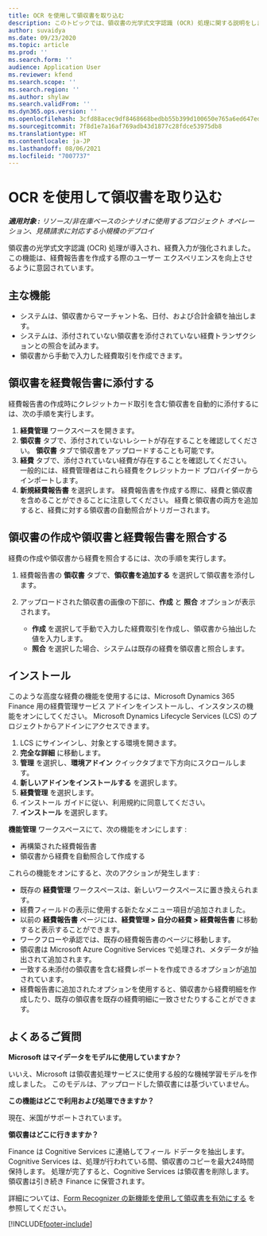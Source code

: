 ```yaml
---
title: OCR を使用して領収書を取り込む
description: このトピックでは、領収書の光学式文字認識 (OCR) 処理に関する説明をします。
author: suvaidya
ms.date: 09/23/2020
ms.topic: article
ms.prod: ''
ms.search.form: ''
audience: Application User
ms.reviewer: kfend
ms.search.scope: ''
ms.search.region: ''
ms.author: shylaw
ms.search.validFrom: ''
ms.dyn365.ops.version: ''
ms.openlocfilehash: 3cfd88acec9df8468668bedbb55b399d100650e765a6ed647ed528ecca9f1554
ms.sourcegitcommit: 7f8d1e7a16af769adb43d1877c28fdce53975db8
ms.translationtype: HT
ms.contentlocale: ja-JP
ms.lasthandoff: 08/06/2021
ms.locfileid: "7007737"
---
```

# <a name="capture-a-receipt-using-ocr"></a>OCR を使用して領収書を取り込む

_**適用対象 :** リソース/非在庫ベースのシナリオに使用するプロジェクト オペレーション、見積請求に対応する小規模のデプロイ_

領収書の光学式文字認識 (OCR) 処理が導入され、経費入力が強化されました。 この機能は、経費報告書を作成する際のユーザー エクスペリエンスを向上させるように意図されています。

## <a name="key-features"></a>主な機能

- システムは、領収書からマーチャント名、日付、および合計金額を抽出します。
- システムは、添付されていない領収書を添付されていない経費トランザクションとの照合を試みます。
- 領収書から手動で入力した経費取引を作成できます。

## <a name="attach-receipts-to-an-expense-report"></a>領収書を経費報告書に添付する

経費報告書の作成時にクレジットカード取引を含む領収書を自動的に添付するには、次の手順を実行します。

  1. **経費管理** ワークスペースを開きます。
  2. **領収書** タブで、添付されていないレシートが存在することを確認してください。 **領収書** タブで領収書をアップロードすることも可能です。
  3. **経費** タブで、添付されていない経費が存在することを確認してください。 一般的には、経費管理者はこれら経費をクレジットカード プロバイダーからインポートします。
  4. **新規経費報告書** を選択します。 経費報告書を作成する際に、経費と領収書を含めることができることに注意してください。 経費と領収書の両方を追加すると、経費に対する領収書の自動照合がトリガーされます。

## <a name="create-or-match-receipts-to-an-expense-report"></a>領収書の作成や領収書と経費報告書を照合する
経費の作成や領収書から経費を照合するには、次の手順を実行します。

  1. 経費報告書の **領収書** タブで、**領収書を追加する** を選択して領収書を添付します。
  2. アップロードされた領収書の画像の下部に、**作成** と **照合** オプションが表示されます。

      - **作成** を選択して手動で入力した経費取引を作成し、領収書から抽出した値を入力します。
      - **照合** を選択した場合、システムは既存の経費を領収書と照合します。

## <a name="installation"></a>インストール

このような高度な経費の機能を使用するには、Microsoft Dynamics 365 Finance 用の経費管理サービス アドインをインストールし、インスタンスの機能をオンにしてください。 Microsoft Dynamics Lifecycle Services (LCS) のプロジェクトからアドインにアクセスできます。

1. LCS にサインインし、対象とする環境を開きます。
2. **完全な詳細** に移動します。
3. **管理** を選択し、**環境アドイン** クイックタブまで下方向にスクロールします。
4. **新しいアドインをインストールする** を選択します。
5. **経費管理** を選択します。
6. インストール ガイドに従い、利用規約に同意してください。
7. **インストール** を選択します。

**機能管理** ワークスペースにて、次の機能をオンにします :

- 再構築された経費報告書
- 領収書から経費を自動照合して作成する

これらの機能をオンにすると、次のアクションが発生します :

- 既存の **経費管理** ワークスペースは、新しいワークスペースに置き換えられます。
- 経費フィールドの表示に使用する新たなメニュー項目が追加されました。
- 以前の **経費報告書** ページには、**経費管理 > 自分の経費 > 経費報告書** に移動すると表示することができます。
- ワークフローや承認では、既存の経費報告書のページに移動します。
- 領収書は Microsoft Azure Cognitive Services で処理され、メタデータが抽出されて追加されます。
- 一致する未添付の領収書を含む経費レポートを作成できるオプションが追加されています。
- 経費報告書に追加されたオプションを使用すると、領収書から経費明細を作成したり、既存の領収書を既存の経費明細に一致させたりすることができます。

## <a name="frequently-asked-questions"></a>よくあるご質問

**Microsoft はマイデータをモデルに使用していますか？**

いいえ、Microsoft は領収書処理サービスに使用する般的な機械学習モデルを作成しました。 このモデルは、アップロードした領収書には基づいていません。

**この機能はどこで利用および処理できますか？**

現在、米国がサポートされています。

**領収書はどこに行きますか？**

Finance は Cognitive Services に連絡してフィール ドデータを抽出します。 Cognitive Services は、処理が行われている間、領収書のコピーを最大24時間保持します。 処理が完了すると、Cognitive Services は領収書を削除します。 領収書は引き続き Finance に保管されます。

詳細については、[Form Recognizer の新機能を使用して領収書を有効にする](https://azure.microsoft.com/blog/enable-receipt-understanding-with-form-recognizer-s-new-capability/) を参照してください。


[!INCLUDE[footer-include](../includes/footer-banner.md)]

